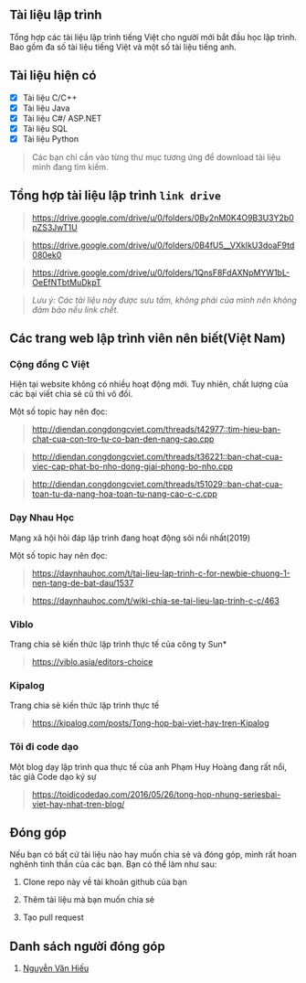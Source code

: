 ## Tài liệu lập trình

Tổng hợp các tài liệu lập trình tiếng Việt cho người mới bắt đầu học lập trình. Bao gồm đa số tài liệu tiếng Việt và một số tài liệu tiếng anh.

## Tài liệu hiện có

- [x] Tài liệu C/C++
- [x] Tài liệu Java
- [x] Tài liệu C#/ ASP.NET
- [x] Tài liệu SQL
- [x] Tài liệu Python

> Các bạn chỉ cần vào từng thư mục tương ứng để download tài liệu mình đang tìm kiếm.

## Tổng hợp tài liệu lập trình `link drive`

> https://drive.google.com/drive/u/0/folders/0By2nM0K4O9B3U3Y2b0pZS3JwT1U

> https://drive.google.com/drive/u/0/folders/0B4fU5__VXkIkU3doaF9td080ek0

> https://drive.google.com/drive/u/0/folders/1QnsF8FdAXNpMYW1bL-OeEfNTbtMuDkpT

> *Lưu ý: Các tài liệu này được sưu tầm, không phải của mình nên không đảm bảo nếu link chết.*

## Các trang web lập trình viên nên biết(Việt Nam)

### Cộng đồng C Việt
Hiện tại website không có nhiều hoạt động mới. Tuy nhiên, chất lượng của các bại viết chia sẻ cũ thì vô đối.

Một số topic hay nên đọc:
> http://diendan.congdongcviet.com/threads/t42977::tim-hieu-ban-chat-cua-con-tro-tu-co-ban-den-nang-cao.cpp

> http://diendan.congdongcviet.com/threads/t36221::ban-chat-cua-viec-cap-phat-bo-nho-dong-giai-phong-bo-nho.cpp

> http://diendan.congdongcviet.com/threads/t51029::ban-chat-cua-toan-tu-da-nang-hoa-toan-tu-nang-cao-c-c.cpp

### Dạy Nhau Học
Mạng xã hội hỏi đáp lập trình đang hoạt động sôi nổi nhất(2019)

Một số topic hay nên đọc:

> https://daynhauhoc.com/t/tai-lieu-lap-trinh-c-for-newbie-chuong-1-nen-tang-de-bat-dau/1537

> https://daynhauhoc.com/t/wiki-chia-se-tai-lieu-lap-trinh-c-c/463

### Viblo
Trang chia sẻ kiến thức lập trình thực tế của công ty Sun*

> https://viblo.asia/editors-choice

### Kipalog
Trang chia sẻ kiến thức lập trình thực tế
> https://kipalog.com/posts/Tong-hop-bai-viet-hay-tren-Kipalog

### Tôi đi code dạo
Một blog dạy lập trình qua thực tế của anh Phạm Huy Hoàng đang rất nổi, tác giả Code dạo ký sự

> https://toidicodedao.com/2016/05/26/tong-hop-nhung-seriesbai-viet-hay-nhat-tren-blog/

## Đóng góp

Nếu bạn có bất cứ tài liệu nào hay muốn chia sẻ và đóng góp, mình rất hoan nghênh tinh thần của các bạn. Bạn có thể làm như sau:

1. Clone repo này về tài khoản github của bạn

2. Thêm tài liệu mà bạn muốn chia sẻ

3. Tạo pull request

## Danh sách người đóng góp

1. [Nguyễn Văn Hiếu](https://nguyenvanhieu.vn)


